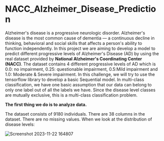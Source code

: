 # NACC_Alzheimer_Disease_Prediction

Alzheimer's disease is a progressive neurologic disorder. Alzheimer's disease is the most common cause of dementia — a continuous decline in thinking, behavioral and social skills that affects a person's ability to function independently. In this project we are aiming to develop a model to predict different progressive levels of Alzheimer's Disease (AD) by using the real dataset provided by **National Alzheimer's Coordinating Center (NACC)**. The dataset contains 4 different progressive levels of AD which is 0.0: no impairment, 0.25: questionable impairment, 0.5:Mild impairment and 1.0: Moderate & Severe impairment. In this challenge, we will try to use the tensorflow library to develop a basic Sequential model.
In multi-class classification, we have one basic assumption that our data can belong to only one label out of all the labels we have. Since the disease level classes are mutually exclusive, this is a multi-class classification problem.


**The first thing we do is to analyze data.**

The dataset consists of 9180 individuals. There are 38 columns in the dataset. There are no missing values. When we look at the distribution of disease levels: 

![Screenshot 2023-11-22 164807](https://github.com/cemiledemir/NACC_Alzheimer_Disease_Prediction/assets/52001813/bfd35cfe-938f-4cbd-bc1f-a5e93b3a133c)
